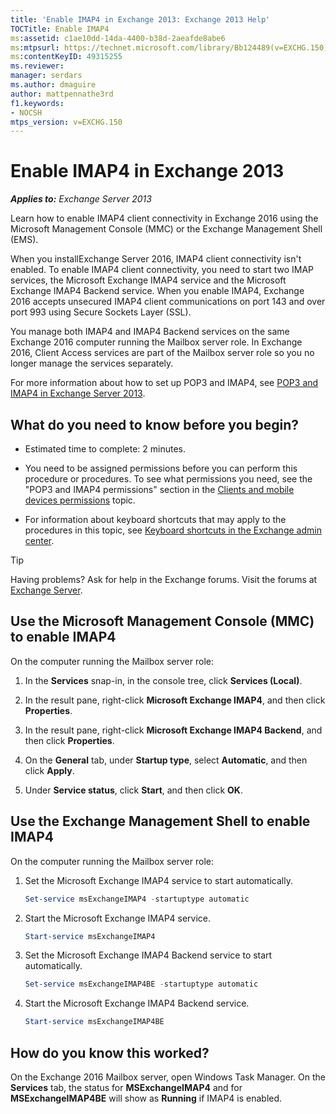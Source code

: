 ```yaml
---
title: 'Enable IMAP4 in Exchange 2013: Exchange 2013 Help'
TOCTitle: Enable IMAP4
ms:assetid: c1ae10dd-14da-4400-b38d-2aeafde8abe6
ms:mtpsurl: https://technet.microsoft.com/library/Bb124489(v=EXCHG.150)
ms:contentKeyID: 49315255
ms.reviewer: 
manager: serdars
ms.author: dmaguire
author: mattpennathe3rd
f1.keywords:
- NOCSH
mtps_version: v=EXCHG.150
---
```


# Enable IMAP4 in Exchange 2013

_**Applies to:** Exchange Server 2013_

Learn how to enable IMAP4 client connectivity in Exchange 2016 using the Microsoft Management Console (MMC) or the Exchange Management Shell (EMS).

When you installExchange Server 2016, IMAP4 client connectivity isn't enabled. To enable IMAP4 client connectivity, you need to start two IMAP services, the Microsoft Exchange IMAP4 service and the Microsoft Exchange IMAP4 Backend service. When you enable IMAP4, Exchange 2016 accepts unsecured IMAP4 client communications on port 143 and over port 993 using Secure Sockets Layer (SSL).

You manage both IMAP4 and IMAP4 Backend services on the same Exchange 2016 computer running the Mailbox server role. In Exchange 2016, Client Access services are part of the Mailbox server role so you no longer manage the services separately.

For more information about how to set up POP3 and IMAP4, see [POP3 and IMAP4 in Exchange Server 2013](pop3-and-imap4-in-exchange-server-2013-exchange-2013-help.md).

## What do you need to know before you begin?

- Estimated time to complete: 2 minutes.

- You need to be assigned permissions before you can perform this procedure or procedures. To see what permissions you need, see the "POP3 and IMAP4 permissions" section in the [Clients and mobile devices permissions](clients-and-mobile-devices-permissions-exchange-2013-help.md) topic.

- For information about keyboard shortcuts that may apply to the procedures in this topic, see [Keyboard shortcuts in the Exchange admin center](keyboard-shortcuts-in-the-exchange-admin-center-2013-help.md).

> [!TIP]
> Having problems? Ask for help in the Exchange forums. Visit the forums at [Exchange Server](https://go.microsoft.com/fwlink/p/?linkid=60612).

## Use the Microsoft Management Console (MMC) to enable IMAP4

On the computer running the Mailbox server role:

1. In the **Services** snap-in, in the console tree, click **Services (Local)**.

2. In the result pane, right-click **Microsoft Exchange IMAP4**, and then click **Properties**.

3. In the result pane, right-click **Microsoft Exchange IMAP4 Backend**, and then click **Properties**.

4. On the **General** tab, under **Startup type**, select **Automatic**, and then click **Apply**.

5. Under **Service status**, click **Start**, and then click **OK**.

## Use the Exchange Management Shell to enable IMAP4

On the computer running the Mailbox server role:

1. Set the Microsoft Exchange IMAP4 service to start automatically.

   ```powershell
   Set-service msExchangeIMAP4 -startuptype automatic
   ```

2. Start the Microsoft Exchange IMAP4 service.

   ```powershell
   Start-service msExchangeIMAP4
   ```

3. Set the Microsoft Exchange IMAP4 Backend service to start automatically.

   ```powershell
   Set-service msExchangeIMAP4BE -startuptype automatic
   ```

4. Start the Microsoft Exchange IMAP4 Backend service.

   ```powershell
   Start-service msExchangeIMAP4BE
   ```

## How do you know this worked?

On the Exchange 2016 Mailbox server, open Windows Task Manager. On the **Services** tab, the status for **MSExchangeIMAP4** and for **MSExchangeIMAP4BE** will show as **Running** if IMAP4 is enabled.
